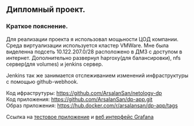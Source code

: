## Дипломный проект.

### Краткое пояснение.
Для реализации проекта я использовал мощьности ЦОД компании. Среда виртуализации используется кластер VMWare. Мне была виделенна подсеть 10.122.207.0/28 расположено в ДМЗ с доступом в интернет. Дополнительно развернул haproxy(для балансировки), nfs сервер(для volumes) и jenkins сервер.

Jenkins так же занимается отслеживанием изменений инфраструктуры с помощью github-webhook.

Код ифраструтуры: https://github.com/ArsalanSan/netology-dp \
Код приложения: https://github.com/ArsalanSan/dp-app.git \
Образ приложения: https://hub.docker.com/r/arsalansan/dp-app/tags


Ссылка на [тестовое приложение](http://dp-app.apctech.ru/) и [веб интерфейс Grafana](http://grafana.apctech.ru/)
